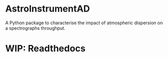 # AstroInstrumentAD
A Python package to characterise the impact of atmospheric dispersion on a spectrographs throughput.

# WIP: Readthedocs